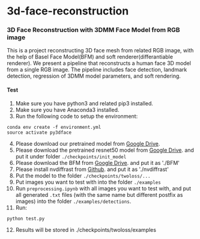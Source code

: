 # 3d-face-reconstruction

### 3D Face Reconstruction with 3DMM Face Model from RGB image
This is a project reconstructing 3D face mesh from related RGB image, with the help of Basel Face Model(BFM) and soft renderer(differantiable renderer). We present a pipeline that reconstructs a human face 3D model from a single RGB image. The pipeline includes face detection, landmark detection, regression of 3DMM model parameters, and soft rendering. 

#### Test
1. Make sure you have python3 and related pip3 installed.
2. Make sure you have Anaconda3 installed. 
3. Run the following code to setup the environment:
```
conda env create -f environment.yml
source activate py3dface
```
4. Please download our pretrained model from [Google Drive](https://drive.google.com/file/d/1NfyXzh_CV-BWlZfOK7K68YLoNSu4lEgz/view?usp=sharing).
5. Please download the pretrained resnet50 model from [Google Drive](https://drive.google.com/file/d/1B3U2bdZlRh7BldGoiemxUAXs7BKKwxDJ/view?usp=sharing). and put it under folder `./checkpoints/init_model`
6. Please download the BFM from [Google Drive](https://drive.google.com/file/d/1XAGc2VcidxRGIaP0OAh3S54YIVakzroe/view?usp=sharing). and put it as './BFM'
7. Please install nvdiffrast from [Github](https://github.com/NVlabs/nvdiffrast/tree/a4e7a4db7e09695b4efc7641cc6b044ef706f953). and put it as './nvdiffrast'
8. Put the model to the folder `./checkpoints/twoloss/...`
9. Put images you want to test with into the folder `./examples`
10. Run `preprocessing.ipynb` with all images you want to test with, and put all generated `.txt` files (with the same name but different postfix as images) into the folder `./examples/detections`.
11. Run:
```
python test.py
```
12. Results will be stored in ./checkpoints/twoloss/examples
